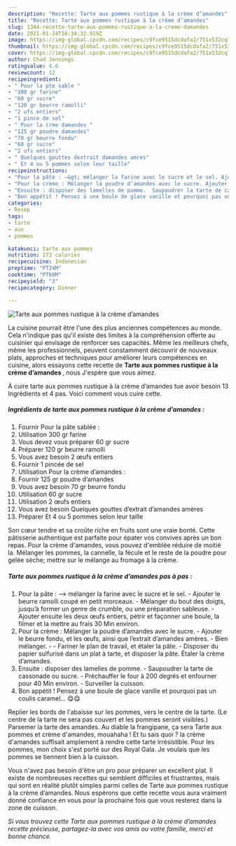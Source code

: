```yaml
---
description: "Recette: Tarte aux pommes rustique à la crème d’amandes"
title: "Recette: Tarte aux pommes rustique à la crème d’amandes"
slug: 1344-recette-tarte-aux-pommes-rustique-a-la-creme-damandes
date: 2021-01-24T16:34:32.919Z
image: https://img-global.cpcdn.com/recipes/c9fce9515dcdafa2/751x532cq70/tarte-aux-pommes-rustique-a-la-creme-damandes-photo-principale-de-la-recette.jpg
thumbnail: https://img-global.cpcdn.com/recipes/c9fce9515dcdafa2/751x532cq70/tarte-aux-pommes-rustique-a-la-creme-damandes-photo-principale-de-la-recette.jpg
cover: https://img-global.cpcdn.com/recipes/c9fce9515dcdafa2/751x532cq70/tarte-aux-pommes-rustique-a-la-creme-damandes-photo-principale-de-la-recette.jpg
author: Chad Jennings
ratingvalue: 4.6
reviewcount: 12
recipeingredient:
- " Pour la pte sable "
- "300 gr farine"
- "60 gr sucre"
- "120 gr beurre ramolli"
- "2 ufs entiers"
- "1 pince de sel"
- " Pour la crme damandes "
- "125 gr poudre damandes"
- "70 gr beurre fondu"
- "60 gr sucre"
- "2 ufs entiers"
- " Quelques gouttes dextrait damandes amres"
- " Et 4 ou 5 pommes selon leur taille"
recipeinstructions:
- "Pour la pâte : —&gt; mélanger la farine avec le sucre et le sel. Ajouter le beurre ramolli coupé en petit morceaux.  Mélanger du bout des doigts, jusqu’à former un genre de crumble, ou une préparation sableuse. Ajouter ensuite les deux œufs entiers, pétrir et façonner une boule, la filmer et la mettre au frais 30 Min environ."
- "Pour la crème : Mélanger la poudre d’amandes avec le sucre. Ajouter le beurre fondu, et les œufs, ainsi que l’extrait d’amandes amères.  Bien mélanger.  Fariner le plan de travail, et étaler la pâte.  Disposer du papier sulfurisé dans un plat à tarte, et disposer la pâte. Étaler la crème d’amandes."
- "Ensuite : disposer des lamelles de pomme.  Saupoudrer la tarte de cassonade ou sucre.  Préchauffer le four à 200 degrés et enfourner pour 40 Min environ. Surveiller la cuisson."
- "Bon appétit ! Pensez à une boule de glace vanille et pourquoi pas un coulis caramel... 😋😋"
categories:
- Resep
tags:
- tarte
- aux
- pommes

katakunci: tarte aux pommes 
nutrition: 273 calories
recipecuisine: Indonesian
preptime: "PT24M"
cooktime: "PT60M"
recipeyield: "3"
recipecategory: Dinner

---
```



![Tarte aux pommes rustique à la crème d’amandes](https://img-global.cpcdn.com/recipes/c9fce9515dcdafa2/751x532cq70/tarte-aux-pommes-rustique-a-la-creme-damandes-photo-principale-de-la-recette.jpg)

La cuisine pourrait être l'une des plus anciennes compétences au monde. Cela n'indique pas qu'il existe des limites à la compréhension offerte au cuisinier qui envisage de renforcer ses capacités. Même les meilleurs chefs, même les professionnels, peuvent constamment découvrir de nouveaux plats, approches et techniques pour améliorer leurs compétences en cuisine, alors essayons cette recette de <strong> Tarte aux pommes rustique à la crème d’amandes </strong>, nous J'espère que vous aimez.

<!--inarticleads1-->

À cuire tarte aux pommes rustique à la crème d’amandes tue avoir besoin 13 Ingrédients et 4 pas. Voici comment vous cuire cette.

##### Ingrédients de tarte aux pommes rustique à la crème d’amandes :

1. Fournir  Pour la pâte sablée :
1. Utilisation 300 gr farine
1. Vous devez vous préparer 60 gr sucre
1. Préparer 120 gr beurre ramolli
1. Vous avez besoin 2 œufs entiers
1. Fournir 1 pincée de sel
1. Utilisation  Pour la crème d’amandes :
1. Fournir 125 gr poudre d’amandes
1. Vous avez besoin 70 gr beurre fondu
1. Utilisation 60 gr sucre
1. Utilisation 2 œufs entiers
1. Vous avez besoin  Quelques gouttes d’extrait d’amandes amères
1. Préparer  Et 4 ou 5 pommes selon leur taille


Son cœur tendre et sa croûte riche en fruits sont une vraie bonté. Cette pâtisserie authentique est parfaite pour épater vos convives après un bon repas. Pour la crème d&#39;amandes, vous pouvez d&#39;emblée réduire de moitié la. Mélanger les pommes, la cannelle, la fécule et le reste de la poudre pour gelée sèche; mettre sur le mélange au fromage à la crème. 

<!--inarticleads2-->

##### Tarte aux pommes rustique à la crème d’amandes pas à pas :

1. Pour la pâte : —&gt; mélanger la farine avec le sucre et le sel. - Ajouter le beurre ramolli coupé en petit morceaux.  - Mélanger du bout des doigts, jusqu’à former un genre de crumble, ou une préparation sableuse. - Ajouter ensuite les deux œufs entiers, pétrir et façonner une boule, la filmer et la mettre au frais 30 Min environ.
1. Pour la crème : Mélanger la poudre d’amandes avec le sucre. - Ajouter le beurre fondu, et les œufs, ainsi que l’extrait d’amandes amères.  - Bien mélanger. -  - Fariner le plan de travail, et étaler la pâte.  - Disposer du papier sulfurisé dans un plat à tarte, et disposer la pâte. Étaler la crème d’amandes.
1. Ensuite : disposer des lamelles de pomme.  - Saupoudrer la tarte de cassonade ou sucre.  - Préchauffer le four à 200 degrés et enfourner pour 40 Min environ. - Surveiller la cuisson.
1. Bon appétit ! Pensez à une boule de glace vanille et pourquoi pas un coulis caramel... 😋😋


Replier les bords de l&#39;abaisse sur les pommes, vers le centre de la tarte. (Le centre de la tarte ne sera pas couvert et les pommes seront visibles.) Parsemer la tarte des amandes. Au diable la frangipane, ça sera Tarte aux pommes et crème d&#39;amandes, mouahaha ! Et tu sais quoi ? la crème d&#39;amandes suffisait amplement à rendre cette tarte irrésistible. Pour les pommes, mon choix s&#39;est porté sur des Royal Gala. Je voulais que les pommes se tiennent bien à la cuisson. 

<!--inarticleads1-->

<p>
Vous n'avez pas besoin d'être un pro pour préparer un excellent plat. Il existe de nombreuses recettes qui semblent difficiles et frustrantes, mais qui sont en réalité plutôt simples parmi celles de Tarte aux pommes rustique à la crème d’amandes. Nous espérons que cette recette vous aura vraiment donné confiance en vous pour la prochaine fois que vous resterez dans la zone de cuisson.
</p>

<p>
<i>Si vous trouvez cette Tarte aux pommes rustique à la crème d’amandes recette précieuse, partagez-la avec vos amis ou votre famille, merci et bonne chance.</i>
</p>
